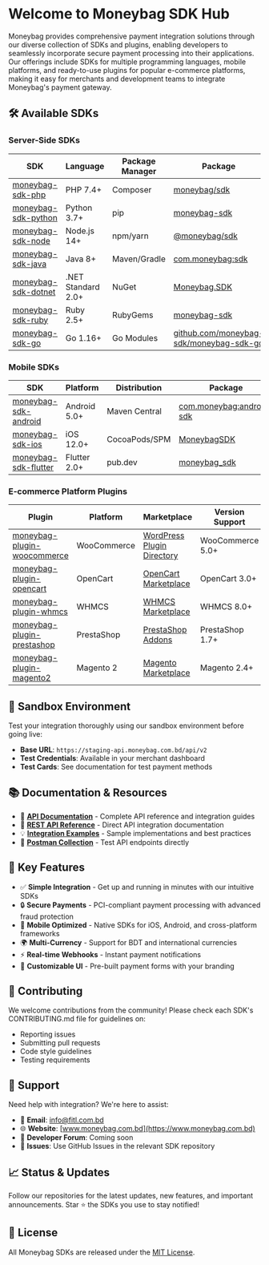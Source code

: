 # Welcome to Moneybag SDK Hub

Moneybag provides comprehensive payment integration solutions through our diverse collection of SDKs and plugins, enabling developers to seamlessly incorporate secure payment processing into their applications. Our offerings include SDKs for multiple programming languages, mobile platforms, and ready-to-use plugins for popular e-commerce platforms, making it easy for merchants and development teams to integrate Moneybag's payment gateway.

## 🛠️ Available SDKs

### Server-Side SDKs
| SDK | Language | Package Manager | Package |
|-----|----------|-----------------|---------|
| [moneybag-sdk-php](https://github.com/Moneybag-SDK/moneybag-sdk-php) | PHP 7.4+ | Composer | [moneybag/sdk](https://packagist.org/packages/moneybag/sdk) |
| [moneybag-sdk-python](https://github.com/Moneybag-SDK/moneybag-sdk-python) | Python 3.7+ | pip | [moneybag-sdk](https://pypi.org/project/moneybag-sdk/) |
| [moneybag-sdk-node](https://github.com/Moneybag-SDK/moneybag-sdk-node) | Node.js 14+ | npm/yarn | [@moneybag/sdk](https://www.npmjs.com/package/@moneybag/sdk) |
| [moneybag-sdk-java](https://github.com/Moneybag-SDK/moneybag-sdk-java) | Java 8+ | Maven/Gradle | [com.moneybag:sdk](https://search.maven.org/artifact/com.moneybag/sdk) |
| [moneybag-sdk-dotnet](https://github.com/Moneybag-SDK/moneybag-sdk-dotnet) | .NET Standard 2.0+ | NuGet | [Moneybag.SDK](https://www.nuget.org/packages/Moneybag.SDK) |
| [moneybag-sdk-ruby](https://github.com/Moneybag-SDK/moneybag-sdk-ruby) | Ruby 2.5+ | RubyGems | [moneybag-sdk](https://rubygems.org/gems/moneybag-sdk) |
| [moneybag-sdk-go](https://github.com/Moneybag-SDK/moneybag-sdk-go) | Go 1.16+ | Go Modules | [github.com/moneybag-sdk/moneybag-sdk-go](https://pkg.go.dev/github.com/moneybag-sdk/moneybag-sdk-go) |

### Mobile SDKs
| SDK | Platform | Distribution | Package |
|-----|----------|--------------|---------|
| [moneybag-sdk-android](https://github.com/Moneybag-SDK/moneybag-sdk-android) | Android 5.0+ | Maven Central | [com.moneybag:android-sdk](https://search.maven.org/artifact/com.moneybag/android-sdk) |
| [moneybag-sdk-ios](https://github.com/Moneybag-SDK/moneybag-sdk-ios) | iOS 12.0+ | CocoaPods/SPM | [MoneybagSDK](https://cocoapods.org/pods/MoneybagSDK) |
| [moneybag-sdk-flutter](https://github.com/Moneybag-SDK/moneybag-sdk-flutter) | Flutter 2.0+ | pub.dev | [moneybag_sdk](https://pub.dev/packages/moneybag_sdk) |

### E-commerce Platform Plugins
| Plugin | Platform | Marketplace | Version Support |
|--------|----------|-------------|-----------------|
| [moneybag-plugin-woocommerce](https://github.com/Moneybag-SDK/moneybag-plugin-woocommerce) | WooCommerce | [WordPress Plugin Directory](https://wordpress.org/plugins/moneybag-payment-gateway/) | WooCommerce 5.0+ |
| [moneybag-plugin-opencart](https://github.com/Moneybag-SDK/moneybag-plugin-opencart) | OpenCart | [OpenCart Marketplace](https://www.opencart.com/index.php?route=marketplace/extension/info&extension_id=xxxxx) | OpenCart 3.0+ |
| [moneybag-plugin-whmcs](https://github.com/Moneybag-SDK/moneybag-plugin-whmcs) | WHMCS | [WHMCS Marketplace](https://marketplace.whmcs.com/product/xxxxx) | WHMCS 8.0+ |
| [moneybag-plugin-prestashop](https://github.com/Moneybag-SDK/moneybag-plugin-prestashop) | PrestaShop | [PrestaShop Addons](https://addons.prestashop.com/en/payment-card-wallet/xxxxx-moneybag.html) | PrestaShop 1.7+ |
| [moneybag-plugin-magento2](https://github.com/Moneybag-SDK/moneybag-plugin-magento2) | Magento 2 | [Magento Marketplace](https://marketplace.magento.com/moneybag-payment.html) | Magento 2.4+ |

## 🧪 Sandbox Environment

Test your integration thoroughly using our sandbox environment before going live:
- **Base URL**: `https://staging-api.moneybag.com.bd/api/v2`
- **Test Credentials**: Available in your merchant dashboard
- **Test Cards**: See documentation for test payment methods

## 📚 Documentation & Resources

- 📖 **[API Documentation](https://github.com/Moneybag-SDK/docs)** - Complete API reference and integration guides
- 🔧 **[REST API Reference](https://github.com/Moneybag-SDK/docs/blob/main/rest-api-integraion.md)** - Direct API integration documentation
- 💡 **[Integration Examples](https://github.com/Moneybag-SDK/examples)** - Sample implementations and best practices
- 🎯 **[Postman Collection](https://github.com/Moneybag-SDK/docs)** - Test API endpoints directly

## 🔑 Key Features

- ✅ **Simple Integration** - Get up and running in minutes with our intuitive SDKs
- 🔒 **Secure Payments** - PCI-compliant payment processing with advanced fraud protection
- 📱 **Mobile Optimized** - Native SDKs for iOS, Android, and cross-platform frameworks
- 🌍 **Multi-Currency** - Support for BDT and international currencies
- ⚡ **Real-time Webhooks** - Instant payment notifications
- 🎨 **Customizable UI** - Pre-built payment forms with your branding

## 🤝 Contributing

We welcome contributions from the community! Please check each SDK's CONTRIBUTING.md file for guidelines on:
- Reporting issues
- Submitting pull requests
- Code style guidelines
- Testing requirements

## 🛟 Support

Need help with integration? We're here to assist:

- 📧 **Email**: [info@fitl.com.bd](mailto:info@fitl.com.bd)
- 🌐 **Website**: [www.moneybag.com.bd](https://www.moneybag.com.bd)
- 💬 **Developer Forum**: Coming soon
- 🐛 **Issues**: Use GitHub Issues in the relevant SDK repository

## 📈 Status & Updates

Follow our repositories for the latest updates, new features, and important announcements. Star ⭐ the SDKs you use to stay notified!

## 📄 License

All Moneybag SDKs are released under the [MIT License](LICENSE).
